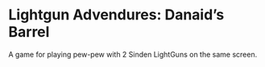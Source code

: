 # Lightgun Advendures: Danaid’s Barrel

A game for playing pew-pew with 2 Sinden LightGuns on the same screen.